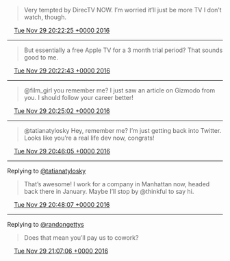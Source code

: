 > Very tempted by DirecTV NOW\. I’m worried it’ll just be more TV I don’t watch, though\.

<img src="../../media/tweet.ico" width="12" /> [Tue Nov 29 20:22:25 +0000 2016](https://twitter.com/timwasson/status/803695631374098432)

----

> But essentially a free Apple TV for a 3 month trial period? That sounds good to me\.

<img src="../../media/tweet.ico" width="12" /> [Tue Nov 29 20:22:43 +0000 2016](https://twitter.com/timwasson/status/803695708029255680)

----

> @film\_girl you remember me? I just saw an article on Gizmodo from you\. I should follow your career better\!

<img src="../../media/tweet.ico" width="12" /> [Tue Nov 29 20:25:02 +0000 2016](https://twitter.com/timwasson/status/803696292719460352)

----

> @tatianatylosky Hey, remember me? I’m just getting back into Twitter\. Looks like you’re a real life dev now, congrats\!

<img src="../../media/tweet.ico" width="12" /> [Tue Nov 29 20:46:05 +0000 2016](https://twitter.com/timwasson/status/803701586816106496)

----

Replying to [@tatianatylosky](https://twitter.com/tatianatylosky/status/803701842488086528)

> That’s awesome\! I work for a company in Manhattan now, headed back there in January\. Maybe I’ll stop by @thinkful to say hi\.

<img src="../../media/tweet.ico" width="12" /> [Tue Nov 29 20:48:07 +0000 2016](https://twitter.com/timwasson/status/803702099435339776)

----

Replying to [@randongettys](https://twitter.com/RandonGettys/status/803706745327652865)

> Does that mean you’ll pay us to cowork?

<img src="../../media/tweet.ico" width="12" /> [Tue Nov 29 21:07:06 +0000 2016](https://twitter.com/timwasson/status/803706876160450560)